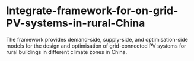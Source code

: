# Integrate-framework-for-on-grid-PV-systems-in-rural-China
The framework provides demand-side, supply-side, and optimisation-side models for the design and optimisation of grid-connected PV systems for rural buildings in different climate zones in China.
